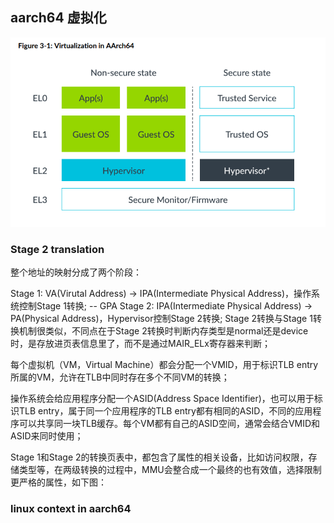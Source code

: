 
## aarch64 虚拟化

![alt text](./.virtualization-in-aarch64/image.png)

### Stage 2 translation

整个地址的映射分成了两个阶段：

Stage 1: VA(Virutal Address) -> IPA(Intermediate Physical Address)，操作系统控制Stage 1转换; -- GPA
Stage 2: IPA(Intermediate Physical Address) -> PA(Physical Address)，Hypervisor控制Stage 2转换;
Stage 2转换与Stage 1转换机制很类似，不同点在于Stage 2转换时判断内存类型是normal还是device时，是存放进页表信息里了，而不是通过MAIR_ELx寄存器来判断；

每个虚拟机（VM，Virtual Machine）都会分配一个VMID，用于标识TLB entry所属的VM，允许在TLB中同时存在多个不同VM的转换；

操作系统会给应用程序分配一个ASID(Address Space Identifier)，也可以用于标识TLB entry，属于同一个应用程序的TLB entry都有相同的ASID，不同的应用程序可以共享同一块TLB缓存。每个VM都有自己的ASID空间，通常会结合VMID和ASID来同时使用；

Stage 1和Stage 2的转换页表中，都包含了属性的相关设备，比如访问权限，存储类型等，在两级转换的过程中，MMU会整合成一个最终的也有效值，选择限制更严格的属性，如下图：


### linux context in aarch64
    
